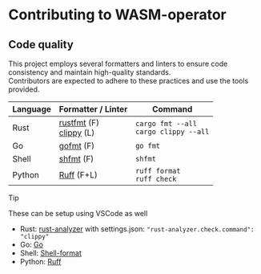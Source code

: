 # Contributing to WASM-operator

## Code quality
This project employs several formatters and linters to ensure code consistency and maintain high-quality standards.  
Contributors are expected to adhere to these practices and use the tools provided.

| Language | Formatter / Linter | Command |
| -------- | ------------------ | ------- |
| Rust     | [rustfmt](https://github.com/rust-lang/rustfmt) (F) <br> [clippy](https://github.com/rust-lang/rust-clippy) (L)  | `cargo fmt --all` <br> `cargo clippy --all` |
| Go       | [gofmt](https://pkg.go.dev/cmd/gofmt) (F)              | `go fmt` |
| Shell    | [shfmt](https://github.com/mvdan/sh#shfmt) (F) | `shfmt` |
| Python   | [Ruff](https://github.com/astral-sh/ruff) (F+L) | `ruff format` <br> `ruff check` |

> [!TIP]
> These can be setup using VSCode as well
> - Rust: [rust-analyzer](https://marketplace.visualstudio.com/items?itemName=rust-lang.rust-analyzer) with settings.json: `"rust-analyzer.check.command": "clippy"`
> - Go: [Go](https://marketplace.visualstudio.com/items?itemName=golang.Go)
> - Shell: [Shell-format](https://marketplace.visualstudio.com/items?itemName=foxundermoon.shell-format)
> - Python: [Ruff](https://marketplace.visualstudio.com/items?itemName=charliermarsh.ruff)
